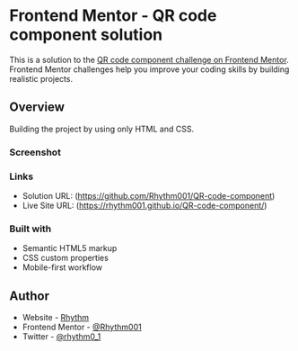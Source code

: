 # Frontend Mentor - QR code component solution

This is a solution to the [QR code component challenge on Frontend Mentor](https://www.frontendmentor.io/challenges/qr-code-component-iux_sIO_H). Frontend Mentor challenges help you improve your coding skills by building realistic projects. 

## Overview
Building the project by using only HTML and CSS.

### Screenshot

### Links

- Solution URL: (https://github.com/Rhythm001/QR-code-component)
- Live Site URL: (https://rhythm001.github.io/QR-code-component/)


### Built with

- Semantic HTML5 markup
- CSS custom properties
- Mobile-first workflow

## Author

- Website - [Rhythm](https://github.com/Rhythm001)
- Frontend Mentor - [@Rhythm001](https://www.frontendmentor.io/profile/Rhythm001)
- Twitter - [@rhythm0_1](https://twitter.com/rhythm0_1)
